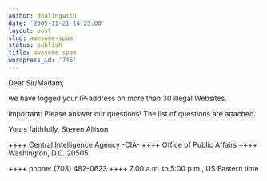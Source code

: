 ```yaml
---
author: dealingwith
date: '2005-11-21 14:23:00'
layout: post
slug: awesome-spam
status: publish
title: awesome spam
wordpress_id: '745'
---
```


Dear Sir/Madam,

we have logged your IP-address on more than 30 illegal Websites.

Important: Please answer our questions! The list of questions are attached.

Yours faithfully, Steven Allison


++++ Central Intelligence Agency -CIA- ++++ Office of Public Affairs ++++
Washington, D.C. 20505

++++ phone: (703) 482-0623 ++++ 7:00 a.m. to 5:00 p.m., US Eastern time


